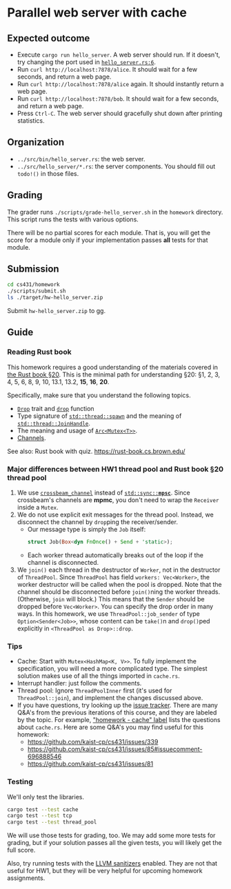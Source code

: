# Parallel web server with cache

## Expected outcome

- Execute `cargo run hello_server`. A web server should run. If it doesn't, try changing the port used in [`hello_server.rs:6`](../src/bin/hello_server.rs).
- Run `curl http://localhost:7878/alice`. It should wait for a few seconds, and return a web page.
- Run `curl http://localhost:7878/alice` again. It should instantly return a web page.
- Run `curl http://localhost:7878/bob`. It should wait for a few seconds, and return a web page.
- Press `Ctrl-C`. The web server should gracefully shut down after printing statistics.

## Organization

- `../src/bin/hello_server.rs`: the web server.
- `../src/hello_server/*.rs`: the server components. You should fill out `todo!()` in those files.

## Grading
The grader runs `./scripts/grade-hello_server.sh` in the `homework` directory.
This script runs the tests with various options.

There will be no partial scores for each module.
That is, you will get the score for a module only if your implementation passes **all** tests for that module.

## Submission
```bash
cd cs431/homework
./scripts/submit.sh
ls ./target/hw-hello_server.zip
```
Submit `hw-hello_server.zip` to gg.

## Guide

### Reading Rust book
This homework requires a good understanding of the materials covered in [the Rust book §20](https://doc.rust-lang.org/book/ch20-00-final-project-a-web-server.html).
This is the minimal path for understanding §20: §1, 2, 3, 4, 5, 6, 8, 9, 10, 13.1, 13.2, **15**, **16**, **20**.

Specifically, make sure that you understand the following topics.
* [`Drop`](https://doc.rust-lang.org/std/ops/trait.Drop.html) trait and [`drop`](https://doc.rust-lang.org/std/mem/fn.drop.html) function
* Type signature of [`std::thread::spawn`](https://doc.rust-lang.org/std/thread/fn.spawn.html) and the meaning of [`std::thread::JoinHandle`](https://doc.rust-lang.org/std/thread/struct.JoinHandle.html).
* The meaning and usage of [`Arc<`](https://doc.rust-lang.org/std/sync/struct.Arc.html)[`Mutex<T>>`](https://doc.rust-lang.org/std/sync/struct.Mutex.html).
* [Channels](https://doc.rust-lang.org/std/sync/mpsc/index.html).
<!-- * The fact that there is no non-trivial way to break out of `TcpListener::incoming` loop. -->

See also: Rust book with quiz. <https://rust-book.cs.brown.edu/>

### Major differences between HW1 thread pool and Rust book §20 thread pool
1. We use [`crossbeam_channel`](https://docs.rs/crossbeam-channel/) instead of [<code>std::sync::<strong>mpsc</strong></code>](https://doc.rust-lang.org/std/sync/mpsc/index.html). Since crossbeam's channels are **mpmc**, you don't need to wrap the `Receiver` inside a `Mutex`.
1. We do not use explicit exit messages for the thread pool. Instead, we disconnect the channel by `drop`ping the receiver/sender.
    * Our message type is simply the `Job` itself:
      ```rust
      struct Job(Box<dyn FnOnce() + Send + 'static>);
      ```
    * Each worker thread automatically breaks out of the loop if the channel is disconnected.
1. We `join()` each thread in the destructor of `Worker`, not in the destructor of `ThreadPool`. Since `ThreadPool` has field `workers: Vec<Worker>`, the worker destructor will be called when the pool is dropped. Note that the channel should be disconnected before `join()`ning the worker threads. (Otherwise, `join` will block.) This means that the `Sender` should be dropped before `Vec<Worker>`. You can specify the drop order in many ways. In this homework, we use `ThreadPool::job_sender` of type `Option<Sender<Job>>`, whose content can be `take()`n and `drop()`ped explicitly in `<ThreadPool as Drop>::drop`.

### Tips
* Cache: Start with `Mutex<HashMap<K, V>>`. To fully implement the specification, you will need a more complicated type. The simplest solution makes use of all the things imported in `cache.rs`.
* Interrupt handler: just follow the comments.
* Thread pool: Ignore `ThreadPoolInner` first (it's used for `ThreadPool::join`), and implement the changes discussed above.
* If you have questions, try looking up the [issue tracker](https://github.com/kaist-cp/cs431/issues).
  There are many Q&A's from the previous iterations of this course, and they are labeled by the topic.
  For example, ["homework - cache" label](https://github.com/kaist-cp/cs431/issues?q=label%3A%22homework+-+cache%22+) lists the questions about `cache.rs`.
  Here are some Q&A's you may find useful for this homework:
    * https://github.com/kaist-cp/cs431/issues/339
    * https://github.com/kaist-cp/cs431/issues/85#issuecomment-696888546
    * https://github.com/kaist-cp/cs431/issues/81

### Testing
We'll only test the libraries.
```bash
cargo test --test cache
cargo test --test tcp
cargo test --test thread_pool
```
We will use those tests for grading, too. We may add some more tests for grading, but if your solution passes all the given tests, you will likely get the full score.

Also, try running tests with the [LLVM sanitizers](https://github.com/kaist-cp/cs431/tree/main/homework#using-llvm-sanitizers) enabled.
They are not that useful for HW1, but they will be very helpful for upcoming homework assignments.
